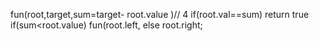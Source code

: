 fun(root,target,sum=target- root.value )// 4
if(root.val==sum) return true
if(sum<root.value) fun(root.left,
else root.right;